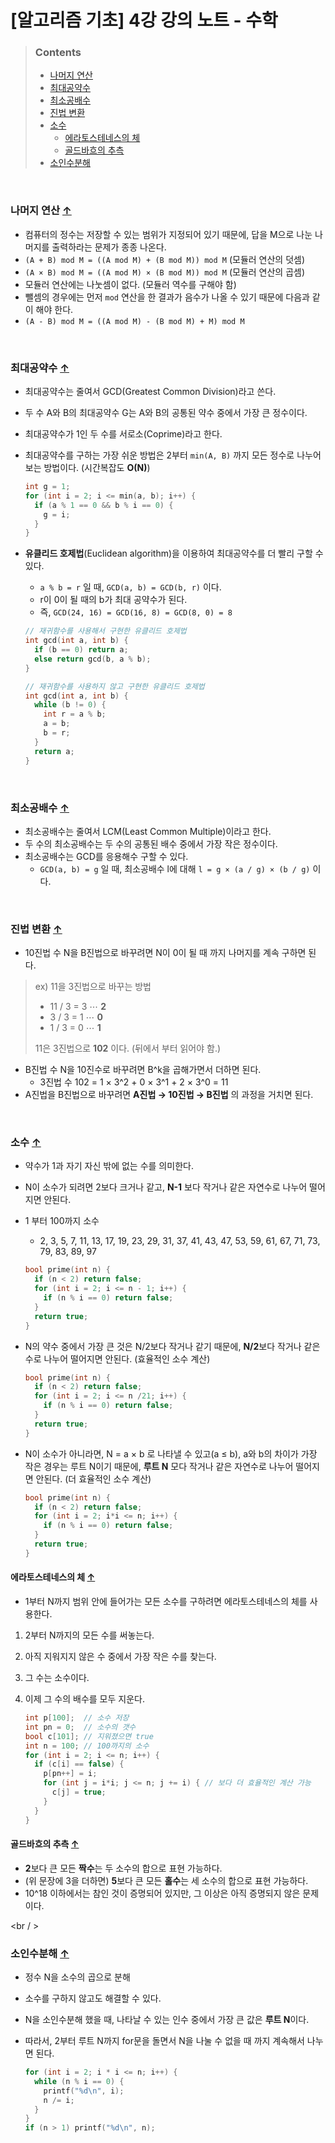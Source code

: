 # [알고리즘 기초] 4강 강의 노트 - 수학

> ### Contents
>
> - [나머지 연산](#나머지-연산-)
> - [최대공약수](#최대공약수-)
> - [최소공배수](#최소공배수-)
> - [진법 변환](#진법-변환-)
> - [소수](#소수-)
>   - [에라토스테네스의 체](#에라토스테네스의-체-)
>   - [골드바흐의 추측](#골드바흐의-추측-)
> - [소인수분해](#소인수분해-)

<br/>

### 나머지 연산 [↑](#contents)

- 컴퓨터의 정수는 저장할 수 있는 범위가 지정되어 있기 때문에, 답을 M으로 나눈 나머지를 출력하라는 문제가 종종 나온다.
- `(A + B) mod M = ((A mod M) + (B mod M)) mod M` (모듈러 연산의 덧셈)
- `(A × B) mod M = ((A mod M) × (B mod M)) mod M` (모듈러 연산의 곱셈)
- 모듈러 연산에는 나눗셈이 없다. (모듈러 역수를 구해야 함)
- 뺄셈의 경우에는 먼저 `mod` 연산을 한 결과가 음수가 나올 수 있기 때문에 다음과 같이 해야 한다.
- `(A - B) mod M = ((A mod M) - (B mod M) + M) mod M`

<br />

### 최대공약수 [↑](#contents)

- 최대공약수는 줄여서 GCD(Greatest Common Division)라고 쓴다.

- 두 수 A와 B의 최대공약수 G는 A와 B의 공통된 약수 중에서 가장 큰 정수이다.

- 최대공약수가 1인 두 수를 서로소(Coprime)라고 한다.

- 최대공약수를 구하는 가장 쉬운 방법은 2부터 `min(A, B)` 까지 모든 정수로 나누어 보는 방법이다. (시간복잡도 **O(N)**)

  ```c++
  int g = 1;
  for (int i = 2; i <= min(a, b); i++) {
    if (a % 1 == 0 && b % i == 0) {
      g = i;
    }
  }
  ```

- **유클리드 호제법**(Euclidean algorithm)을 이용하여 최대공약수를 더 빨리 구할 수 있다.

  - `a % b = r` 일 때, `GCD(a, b) = GCD(b, r)` 이다.
  - r이 0이 될 때의 b가 최대 공약수가 된다.
  - 즉, `GCD(24, 16) = GCD(16, 8) = GCD(8, 0) = 8`

  ```c++
  // 재귀함수를 사용해서 구현한 유클리드 호제법
  int gcd(int a, int b) {
    if (b == 0) return a;
    else return gcd(b, a % b);
  }
  ```

  ```c++
  // 재귀함수를 사용하지 않고 구현한 유클리드 호제법
  int gcd(int a, int b) {
    while (b != 0) {
      int r = a % b;
      a = b;
      b = r;
    }
    return a;
  }
  ```

<br />

### 최소공배수 [↑](#contents)

- 최소공배수는 줄여서 LCM(Least Common Multiple)이라고 한다.
- 두 수의 최소공배수는 두 수의 공통된 배수 중에서 가장 작은 정수이다.
- 최소공배수는 GCD를 응용해수 구할 수 있다.
  - `GCD(a, b) = g` 일 때, 최소공배수 l에 대해 `l = g × (a / g) × (b / g)` 이다.

<br />

### 진법 변환 [↑](#contents)

- 10진법 수 N을 B진법으로 바꾸려면 N이 0이 될 때 까지 나머지를 계속 구하면 된다.

> ex) 11을 3진법으로 바꾸는 방법
>
> - 11 / 3 = 3 ⋯ **2**
> - 3 / 3 = 1 ⋯ **0**
> - 1 / 3 = 0 ⋯ **1**
>
> 11은 3진법으로 **102** 이다. (뒤에서 부터 읽어야 함.)

- B진법 수 N을 10진수로 바꾸려면 B^k을 곱해가면서 더하면 된다.
  - 3진법 수 102 = 1 × 3^2 + 0 × 3^1 + 2 × 3^0 = 11
- A진법을 B진법으로 바꾸려면 **A진법 → 10진법 → B진법** 의 과정을 거치면 된다.

<br />

### 소수 [↑](#contents)

- 약수가 1과 자기 자신 밖에 없는 수를 의미한다.

- N이 소수가 되려면 2보다 크거나 같고, **N-1** 보다 작거나 같은 자연수로 나누어 떨어지면 안된다.

- 1 부터 100까지 소수

  - 2, 3, 5, 7, 11, 13, 17, 19, 23, 29, 31, 37, 41, 43, 47, 53, 59, 61, 67, 71, 73, 79, 83, 89, 97

  ```c++
  bool prime(int n) {
    if (n < 2) return false;
    for (int i = 2; i <= n - 1; i++) {
      if (n % i == 0) return false;
    }
    return true;
  }
  ```

- N의 약수 중에서 가장 큰 것은 N/2보다 작거나 같기 때문에, **N/2**보다 작거나 같은 수로 나누어 떨어지면 안된다. (효율적인 소수 계산)

  ```c++
  bool prime(int n) {
    if (n < 2) return false;
    for (int i = 2; i <= n /21; i++) {
      if (n % i == 0) return false;
    }
    return true;
  }
  ```

- N이 소수가 아니라면, N = a × b 로 나타낼 수 있고(a ≤ b), a와 b의 차이가 가장 작은 경우는 루트 N이기 때문에, **루트 N** 모다 작거나 같은 자연수로 나누어 떨어지면 안된다. (더 효율적인 소수 계산)

  ```c++
  bool prime(int n) {
    if (n < 2) return false;
    for (int i = 2; i*i <= n; i++) {
      if (n % i == 0) return false;
    }
    return true;
  }
  ```

#### 에라토스테네스의 체 [↑](#contents)

- 1부터 N까지 범위 안에 들어가는 모든 소수를 구하려면 에라토스테네스의 체를 사용한다.

1. 2부터 N까지의 모든 수를 써놓는다.

2. 아직 지워지지 않은 수 중에서 가장 작은 수를 찾는다.

3. 그 수는 소수이다.

4. 이제 그 수의 배수를 모두 지운다.

   ```c++
   int p[100];  // 소수 저장
   int pn = 0;  // 소수의 갯수
   bool c[101]; // 지워졌으면 true
   int n = 100; // 100까지의 소수
   for (int i = 2; i <= n; i++) {
     if (c[i] == false) {
       p[pn++] = i;
       for (int j = i*i; j <= n; j += i) { // 보다 더 효율적인 계산 가능
         c[j] = true;
       }
     }
   }
   ```

#### 골드바흐의 추측 [↑](#contents)

- **2**보다 큰 모든 **짝수**는 두 소수의 합으로 표현 가능하다.
- (위 문장에 3을 더하면) **5**보다 큰 모든 **홀수**는 세 소수의 합으로 표현 가능하다.
- 10^18 이하에서는 참인 것이 증명되어 있지만, 그 이상은 아직 증명되지 않은 문제이다.

<br / >

### 소인수분해 [↑](#contents)

- 정수 N을 소수의 곱으로 분해

- 소수를 구하지 않고도 해결할 수 있다.

- N을 소인수분해 했을 때, 나타날 수 있는 인수 중에서 가장 큰 값은 **루트 N**이다.

- 따라서, 2부터 루트 N까지 for문을 돌면서 N을 나눌 수 없을 때 까지 계속해서 나누면 된다.

  ```c++
  for (int i = 2; i * i <= n; i++) {
    while (n % i == 0) {
      printf("%d\n", i);
      n /= i;
    }
  }
  if (n > 1) printf("%d\n", n);
  ```

  